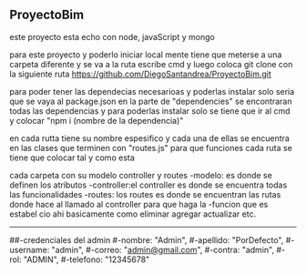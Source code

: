 ## ProyectoBim
este proyecto esta echo con node, javaScript y mongo

para este proyecto y poderlo iniciar local mente tiene que meterse a una carpeta diferente y se va a la ruta escribe cmd y luego coloca git clone con la siguiente ruta 
https://github.com/DiegoSantandrea/ProyectoBim.git

para poder tener las dependecias necesarioas y poderlas instalar solo seria que se vaya al package.json en la parte de "dependencies" se encontraran todas las dependencias 
y para poderlas instalar solo se tiene que ir al cmd y colocar "npm i (nombre de la dependencia)"

en cada rutta tiene su nombre espesifico y cada una de ellas se encuentra en las clases que terminen con "routes.js" para que funciones cada ruta se tiene que colocar tal y como esta 

cada carpeta con su modelo controller y routes 
-modelo: es donde se definen los atributos 
-controller:el controller es  donde se encuentra todas las funcionalidades 
-routes: los routes es donde se encuentran las rutas donde hace al llamado al controller para que haga la
-funcion que es estabel cio ahi basicamente como eliminar agregar actualizar etc.

-----------------------------------------------------------------------------------------------------------------------
##-credenciales del admin 
#-nombre: "Admin",
#-apellido: "PorDefecto",
#-username: "admin",
#-correo: "admin@gmail.com",
#-contra: "admin",
#-rol: "ADMIN",
#-telefono: "12345678"
